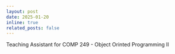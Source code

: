 ```yaml
---
layout: post
date: 2025-01-20
inline: true
related_posts: false
---
```


Teaching Assistant for COMP 249 - Object Orinted Programming II
